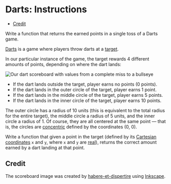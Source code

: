 # Darts: Instructions

- [Credit](#credit)

Write a function that returns the earned points in a single toss of a Darts
game.

[Darts][darts] is a game where players throw darts at a [target][darts-target].

In our particular instance of the game, the target rewards 4 different amounts
of points, depending on where the dart lands:

![Our dart scoreboard with values from a complete miss to a bullseye](https://assets.exercism.org/images/exercises/darts/darts-scoreboard.svg)

- If the dart lands outside the target, player earns no points (0 points).
- If the dart lands in the outer circle of the target, player earns 1 point.
- If the dart lands in the middle circle of the target, player earns 5 points.
- If the dart lands in the inner circle of the target, player earns 10 points.

The outer circle has a radius of 10 units (this is equivalent to the total
radius for the entire target), the middle circle a radius of 5 units, and the
inner circle a radius of 1. Of course, they are all centered at the same point —
that is, the circles are [concentric][] defined by the coordinates (0, 0).

Write a function that given a point in the target (defined by its [Cartesian
coordinates][cartesian-coordinates] `x` and `y`, where `x` and `y` are
[real][real-numbers]), returns the correct amount earned by a dart landing at
that point.

## Credit

The scoreboard image was created by [habere-et-dispertire][habere-et-dispertire]
using [Inkscape][inkscape].

[darts]: https://en.wikipedia.org/wiki/Darts
[darts-target]:
  https://en.wikipedia.org/wiki/Darts#/media/File:Darts_in_a_dartboard.jpg
[concentric]: https://mathworld.wolfram.com/ConcentricCircles.html
[cartesian-coordinates]:
  https://www.mathsisfun.com/data/cartesian-coordinates.html
[real-numbers]: https://www.mathsisfun.com/numbers/real-numbers.html
[habere-et-dispertire]: https://exercism.org/profiles/habere-et-dispertire
[inkscape]: https://en.wikipedia.org/wiki/Inkscape

